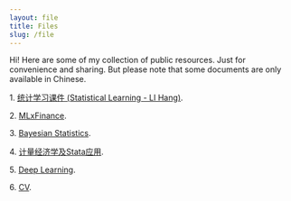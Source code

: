 ```yaml
---
layout: file
title: Files
slug: /file
---
```

Hi! Here are some of my collection of public resources. Just for convenience and sharing. But please note that some documents are only available in Chinese.
<p>1. <a href="https://xufeng.de/files/StatisticalLearningLH">统计学习课件 (Statistical Learning - LI Hang)</a>.</p>
<p>2. <a href="https://xufeng.de/files/MLxFinance">MLxFinance</a>.</p>
<p>3. <a href="https://xufeng.de/files/Bayesian">Bayesian Statistics</a>.</p>
<p>4. <a href="https://xufeng.de/files/EcoStata">计量经济学及Stata应用</a>.</p>
<p>5. <a href="https://xufeng.de/files/deeplearning">Deep Learning</a>.</p>
<p>6. <a href="https://xufeng.de/files/cv_full_xufeng.pdf">CV</a>.</p>
